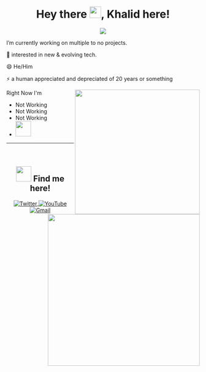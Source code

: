 <h1 align="center">Hey there <img src = "https://media.giphy.com/media/hvRJCLFzcasrR4ia7z/giphy.gif" width = "30px">, Khalid here! </h1>
<p align="center"> <img src="https://komarev.com/ghpvc/?username=iamkhalid2&label=Visitors&color=blueviolet" /> </p> 

I’m currently working on multiple to no projects.

🌱 interested in new & evolving tech.

😄 He/Him

⚡ a human appreciated and depreciated of 20 years or something

<div align=right>
    <a href="https://github.com/anuraghazra/github-readme-stats">
      <img width=325 align="right" src="https://github-readme-stats.vercel.app/api/top-langs/?username=iamkhalid2&langs_count=10&theme=aura&layout=compact&custom_title=I mostly use these languages😊" />
    </a>
</div>


Right Now I'm
* Not Working
* Not Working
* Not Working
* <img src = "https://media1.giphy.com/media/8gRh2KGCiOEnnELadd/giphy.gif" width = "40px">

<hr/> 

<a href="https://github.com/anuraghazra/github-readme-stats" title="Go to Source">
      <img align="right" width=396 src="https://github-readme-stats.vercel.app/api?username=iamkhalid2&show_icons=true&theme=aura&include_all_commits=true"/>
 </a>
<br />

<h2 align="center"><img src = "https://media2.giphy.com/media/Dae9ysKiivOQ35REQw/giphy.gif" width = "40px"> Find me here! </h2>
<p align="center">
  <a align="left" href="https://twitter.com/not_khalid_/">
    <img align="center" src="https://img.icons8.com/color/48/000000/twitter--v1.png" alt="Twitter" />
  </a>
  <a align="center" href="https://www.youtube.com/channel/UCjUQZaynOTZBSboZ_mNgh6w">
    <img align="center" src="https://img.icons8.com/color/48/000000/youtube-play.png" alt="YouTube" />
  </a>
  <a align="right" href="mailto:mkhalid2829@gmail.com">
    <img align="center" src="https://img.icons8.com/color/48/000000/gmail-new.png" alt="Gmail" />
  </a>
</p> 
</div>
